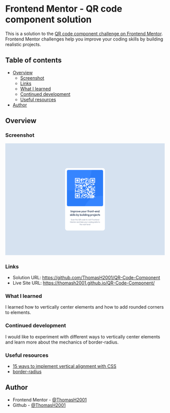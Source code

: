 # Frontend Mentor - QR code component solution

This is a solution to the [QR code component challenge on Frontend Mentor](https://www.frontendmentor.io/challenges/qr-code-component-iux_sIO_H). Frontend Mentor challenges help you improve your coding skills by building realistic projects. 

## Table of contents

- [Overview](#overview)
  - [Screenshot](#screenshot)
  - [Links](#links)
  - [What I learned](#what-i-learned)
  - [Continued development](#continued-development)
  - [Useful resources](#useful-resources)
- [Author](#author)

## Overview

### Screenshot

![](./images/screenshot.png)

### Links

- Solution URL: https://github.com/ThomasH2001/QR-Code-Component
- Live Site URL: https://thomash2001.github.io/QR-Code-Component/

### What I learned

I learned how to vertically center elements and how to add rounded corners to elements.

### Continued development

I would like to experiment with different ways to vertically center elements and learn more about the mechanics of border-radius.

### Useful resources

- [15 ways to implement vertical alignment with CSS](https://blog.logrocket.com/15-ways-implement-vertical-alignment-css/)
- [border-radius](https://developer.mozilla.org/en-US/docs/Web/CSS/border-radius)

## Author

- Frontend Mentor - [@ThomasH2001](https://www.frontendmentor.io/profile/ThomasH2001)
- Github - [@ThomasH2001](https://github.com/ThomasH2001/)
